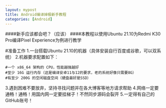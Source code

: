 ```yaml
---
layout: mypost
title: Android编译焯极新手教程
categories: [Android]
---
```


####新手应该都会吧？（应该）
####本教程以使用Ubuntu 21.10为Redmi K30 Pro编译Pixel Experience为例进行教学

#准备工作
1.一台搭载Ubuntu 21.10的机器（具体安装自行百度或谷歌，可以双系统）
2.机器要求配置如下：
```
#一个 x86_64 架构的 CPU，性能越强越好
#至少 16G 运行内存（这是编译安卓11与12的要求，老的系统好像只需要8G）
#有至少 200G 的空闲磁盘空间（硬盘最好是SSD）
```
3.遇到困难不要放弃，坚持寻找问题并在各大博客等地方请求帮助
4.网络一定要通畅！通畅！用国内网一定要挂梯子！不然同步源码会裂开
5.一定得有自己的GitHub账号！


